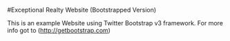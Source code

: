 #Exceptional Realty Website (Bootstrapped Version)

This is an example Website using Twitter Bootstrap
v3 framework. For more info got to (http://getbootstrap.com)
